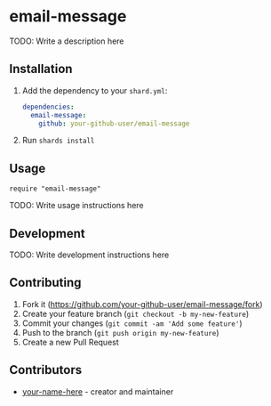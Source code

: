 # email-message

TODO: Write a description here

## Installation

1. Add the dependency to your `shard.yml`:

   ```yaml
   dependencies:
     email-message:
       github: your-github-user/email-message
   ```

2. Run `shards install`

## Usage

```crystal
require "email-message"
```

TODO: Write usage instructions here

## Development

TODO: Write development instructions here

## Contributing

1. Fork it (<https://github.com/your-github-user/email-message/fork>)
2. Create your feature branch (`git checkout -b my-new-feature`)
3. Commit your changes (`git commit -am 'Add some feature'`)
4. Push to the branch (`git push origin my-new-feature`)
5. Create a new Pull Request

## Contributors

- [your-name-here](https://github.com/your-github-user) - creator and maintainer
